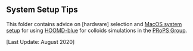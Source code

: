 ## System Setup Tips

This folder contains advice on [hardware] selection and [MacOS system setup] for using [HOOMD-blue] for colloids simulations in the [PRoPS Group].

[Last Update: August 2020]

[harware]: ./00-Hardware.md
[MacOS system setup]: ./01-MacOS-Setup.md
[HOOMD-blue]: http://glotzerlab.engin.umich.edu/hoomd-blue/
[PRoPS Group]: https://web.northeastern.edu/complexfluids/
